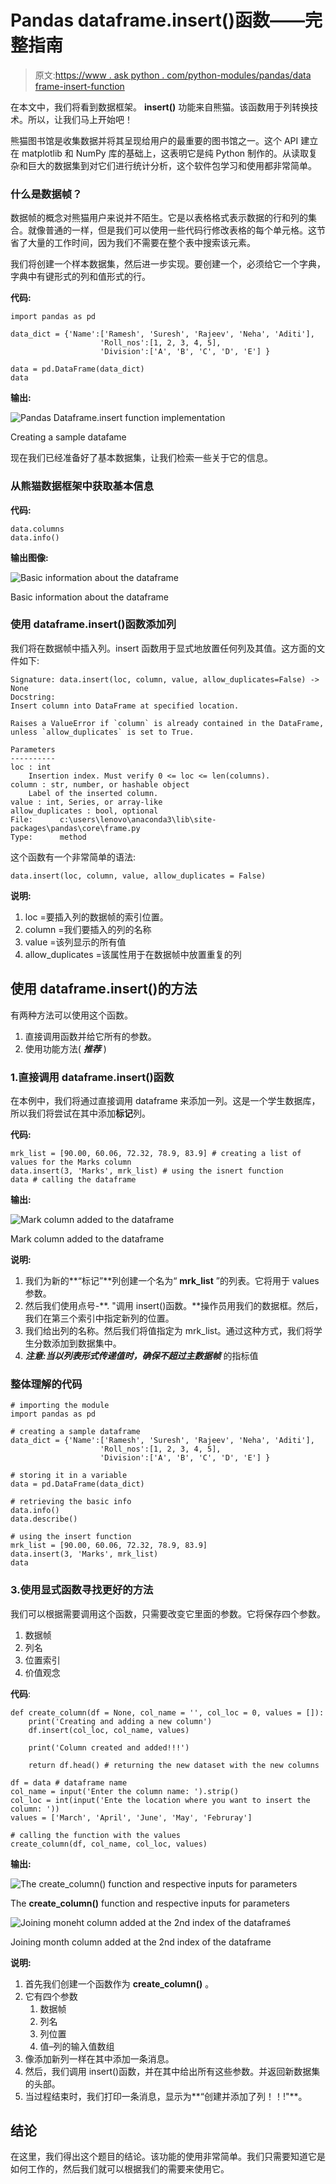 # Pandas dataframe.insert()函数——完整指南

> 原文:[https://www . ask python . com/python-modules/pandas/data frame-insert-function](https://www.askpython.com/python-modules/pandas/dataframe-insert-function)

在本文中，我们将看到数据框架。 **insert()** 功能来自熊猫。该函数用于列转换技术。所以，让我们马上开始吧！

熊猫图书馆是收集数据并将其呈现给用户的最重要的图书馆之一。这个 API 建立在 matplotlib 和 NumPy 库的基础上，这表明它是纯 Python 制作的。从读取复杂和巨大的数据集到对它们进行统计分析，这个软件包学习和使用都非常简单。

### 什么是数据帧？

数据帧的概念对熊猫用户来说并不陌生。它是以表格格式表示数据的行和列的集合。就像普通的一样，但是我们可以使用一些代码行修改表格的每个单元格。这节省了大量的工作时间，因为我们不需要在整个表中搜索该元素。

我们将创建一个样本数据集，然后进一步实现。要创建一个，必须给它一个字典，字典中有键形式的列和值形式的行。

**代码:**

```
import pandas as pd

data_dict = {'Name':['Ramesh', 'Suresh', 'Rajeev', 'Neha', 'Aditi'], 
                    'Roll_nos':[1, 2, 3, 4, 5], 
                    'Division':['A', 'B', 'C', 'D', 'E'] }

data = pd.DataFrame(data_dict)
data

```

**输出:**

![Pandas Dataframe.insert function implementation](../Images/5259725039ce8d182998c1682b9f902e.png)

Creating a sample datafame

现在我们已经准备好了基本数据集，让我们检索一些关于它的信息。

### 从熊猫数据框架中获取基本信息

**代码:**

```
data.columns
data.info()

```

**输出图像:**

![Basic information about the dataframe](../Images/e19eb1d1c984255bc508c5c310fc3034.png)

Basic information about the dataframe

### 使用 dataframe.insert()函数添加列

我们将在数据帧中插入列。insert 函数用于显式地放置任何列及其值。这方面的文件如下:

```
Signature: data.insert(loc, column, value, allow_duplicates=False) -> None
Docstring:
Insert column into DataFrame at specified location.

Raises a ValueError if `column` is already contained in the DataFrame,
unless `allow_duplicates` is set to True.

Parameters
----------
loc : int
    Insertion index. Must verify 0 <= loc <= len(columns).
column : str, number, or hashable object
    Label of the inserted column.
value : int, Series, or array-like
allow_duplicates : bool, optional
File:      c:\users\lenovo\anaconda3\lib\site-packages\pandas\core\frame.py
Type:      method

```

这个函数有一个非常简单的语法:

```
data.insert(loc, column, value, allow_duplicates = False)

```

**说明:**

1.  loc =要插入列的数据帧的索引位置。
2.  column =我们要插入的列的名称
3.  value =该列显示的所有值
4.  allow_duplicates =该属性用于在数据帧中放置重复的列

## 使用 dataframe.insert()的方法

有两种方法可以使用这个函数。

1.  直接调用函数并给它所有的参数。
2.  使用功能方法( ***推荐*** )

### 1.直接调用 dataframe.insert()函数

在本例中，我们将通过直接调用 dataframe 来添加一列。这是一个学生数据库，所以我们将尝试在其中添加**标记**列。

**代码:**

```
mrk_list = [90.00, 60.06, 72.32, 78.9, 83.9] # creating a list of values for the Marks column
data.insert(3, 'Marks', mrk_list) # using the isnert function
data # calling the dataframe

```

**输出:**

![Mark column added to the dataframe](../Images/b08d033ee19bcc0443cbac77ed96f22c.png)

Mark column added to the dataframe

**说明:**

1.  我们为新的**“标记”**列创建一个名为“ **mrk_list** ”的列表。它将用于 values 参数。
2.  然后我们使用点号-**. "调用 insert()函数。**操作员用我们的数据框。然后，我们在第三个索引中指定新列的位置。
3.  我们给出列的名称。然后我们将值指定为 mrk_list。通过这种方式，我们将学生分数添加到数据集中。
4.  ***注意:当以列表形式传递值时，确保不超过主数据帧*** 的指标值

### 整体理解的代码

```
# importing the module
import pandas as pd

# creating a sample dataframe
data_dict = {'Name':['Ramesh', 'Suresh', 'Rajeev', 'Neha', 'Aditi'],  
                    'Roll_nos':[1, 2, 3, 4, 5], 
                    'Division':['A', 'B', 'C', 'D', 'E'] }

# storing it in a variable
data = pd.DataFrame(data_dict)

# retrieving the basic info
data.info()
data.describe()

# using the insert function
mrk_list = [90.00, 60.06, 72.32, 78.9, 83.9]
data.insert(3, 'Marks', mrk_list)
data

```

### 3.使用显式函数寻找更好的方法

我们可以根据需要调用这个函数，只需要改变它里面的参数。它将保存四个参数。

1.  数据帧
2.  列名
3.  位置索引
4.  价值观念

**代码**:

```
def create_column(df = None, col_name = '', col_loc = 0, values = []):
    print('Creating and adding a new column')
    df.insert(col_loc, col_name, values)

    print('Column created and added!!!')

    return df.head() # returning the new dataset with the new columns

df = data # dataframe name
col_name = input('Enter the column name: ').strip()
col_loc = int(input('Ente the location where you want to insert the column: '))
values = ['March', 'April', 'June', 'May', 'Februray']

# calling the function with the values
create_column(df, col_name, col_loc, values)

```

**输出:**

![The create_column()  function and respective inputs for parameters](../Images/0f707cf7cba4d6107968545925ea3fbb.png)

The **create_column()** function and respective inputs for parameters

![Joining moneht column added at the 2nd index of the dataframeś](../Images/378332820d7c2c15ede941b31ce0150f.png)

Joining month column added at the 2nd index of the dataframe

**说明:**

1.  首先我们创建一个函数作为 **create_column()** 。
2.  它有四个参数
    1.  数据帧
    2.  列名
    3.  列位置
    4.  值–列的输入值数组
3.  像添加新列一样在其中添加一条消息。
4.  然后，我们调用 insert()函数，并在其中给出所有这些参数。并返回新数据集的头部。
5.  当过程结束时，我们打印一条消息，显示为**“创建并添加了列！！!"**。

## 结论

在这里，我们得出这个题目的结论。该功能的使用非常简单。我们只需要知道它是如何工作的，然后我们就可以根据我们的需要来使用它。